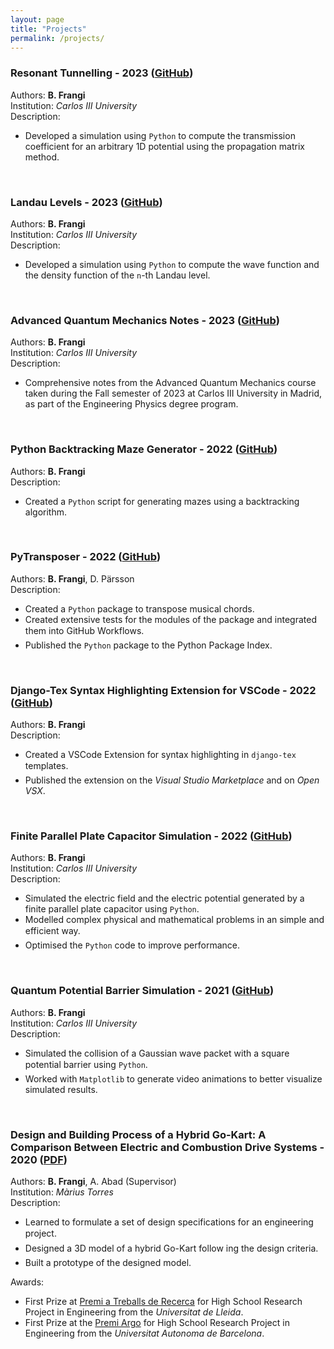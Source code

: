 ```yaml
---
layout: page
title: "Projects"
permalink: /projects/ 
---
```


### Resonant Tunnelling - 2023 ([GitHub](https://github.com/bfrangi/resonant-tunnelling))

Authors: **B. Frangi**\
Institution: *Carlos III University*\
Description:
- Developed a simulation using `Python` to compute the transmission coefficient for an arbitrary 1D potential using the propagation matrix method.

<br>

### Landau Levels - 2023 ([GitHub](https://github.com/bfrangi/landau-levels))

Authors: **B. Frangi**\
Institution: *Carlos III University*\
Description:
- Developed a simulation using `Python` to compute the wave function and the density function of the `n`-th Landau level.

<br>

### Advanced Quantum Mechanics Notes - 2023 ([GitHub](https://github.com/bfrangi/advanced-quantum-mechanics-notes))

Authors: **B. Frangi**\
Institution: *Carlos III University*\
Description:
- Comprehensive notes from the Advanced Quantum Mechanics course taken during the Fall semester of 2023 at Carlos III University in Madrid, as part of the Engineering Physics degree program.

<br>

### Python Backtracking Maze Generator - 2022 ([GitHub](https://github.com/bfrangi/python-maze-generator))

Authors: **B. Frangi**\
Description:
- Created a `Python` script for generating mazes using a backtracking algorithm.

<br>

### PyTransposer - 2022 ([GitHub](https://github.com/bfrangi/pytransposer))

Authors: **B. Frangi**, D. Pärsson\
Description: 
-  Created a `Python` package to transpose musical chords.
-  Created extensive tests for the modules of the package and integrated them into GitHub Workflows.
-  Published the `Python` package to the Python Package Index.

<br>

### Django-Tex Syntax Highlighting Extension for VSCode - 2022 ([GitHub](https://github.com/bfrangi/vscode-django-tex))

Authors: **B. Frangi**\
Description:
-  Created a VSCode Extension for syntax highlighting in `django-tex` templates.
-  Published the extension on the *Visual Studio Marketplace* and on *Open VSX*.

<br>

### Finite Parallel Plate Capacitor Simulation - 2022 ([GitHub](https://github.com/bfrangi/parallel-plate-capacitor))
Authors: **B. Frangi**\
Institution: *Carlos III University*\
Description:
- Simulated the electric field and the electric potential generated by a finite parallel plate capacitor using `Python`.
- Modelled complex physical and mathematical problems in an simple and efficient way.
- Optimised the `Python` code to improve performance. 

<br>

### Quantum Potential Barrier Simulation - 2021 ([GitHub](https://github.com/bfrangi/quantum-potential-barrier))
Authors: **B. Frangi**\
Institution: *Carlos III University*\
Description:
- Simulated the collision of a Gaussian wave packet with a square potential barrier using `Python`.
- Worked with `Matplotlib` to generate video animations to better visualize simulated results. 

<br>

### Design and Building Process of a Hybrid Go-Kart: A Comparison Between Electric and Combustion Drive Systems - 2020 ([PDF](https://repositori.udl.cat/bitstream/handle/10459.1/70561/bfrangim.pdf))
Authors: **B. Frangi**, A. Abad (Supervisor)\
Institution: *Màrius Torres*\
Description:
- Learned to formulate a set of design specifications for an engineering project.
- Designed a 3D model of a hybrid Go-Kart follow ing the design criteria.
- Built a prototype of the designed model.
  
Awards: 
- First Prize at [Premi a Treballs de Recerca](https://www.udl.cat/ca/serveis/seu/treballsrecerca/) for High School Research Project in Engineering from the *Universitat de Lleida*.
- First Prize at the [Premi Argo](https://www.uab.cat/web/programa-argo/programa-argo-estudiants/estudiants/convocatoria-1345719279744.html) for High School Research Project in Engineering from the *Universitat Autonoma de Barcelona*.

